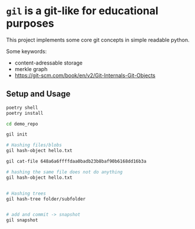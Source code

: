 # `gil` is a git-like for educational purposes

This project implements some core git concepts in simple readable python.

Some keywords:

- content-adressable storage
- merkle graph
- https://git-scm.com/book/en/v2/Git-Internals-Git-Objects


## Setup and Usage
```bash
poetry shell
poetry install

cd demo_repo

gil init

# Hashing files/blobs
gil hash-object hello.txt

gil cat-file 648a6a6ffffdaa0badb23b8baf90b6168dd16b3a

# hashing the same file does not do anything
gil hash-object hello.txt


# Hashing trees
gil hash-tree folder/subfolder


# add and commit -> snapshot
gil snapshot

```
